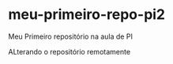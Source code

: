 # meu-primeiro-repo-pi2
Meu Primeiro repositório na aula de PI


ALterando o repositório remotamente
